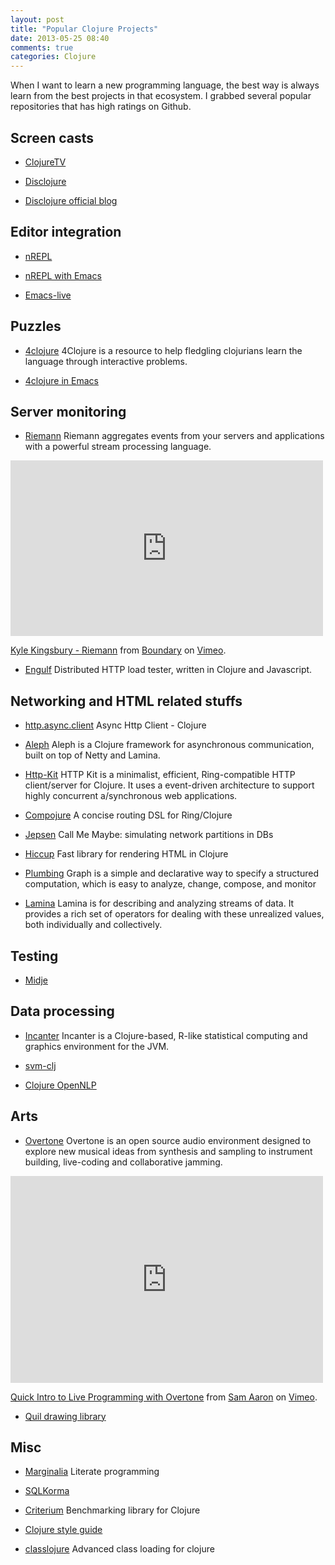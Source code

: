 ```yaml
---
layout: post
title: "Popular Clojure Projects"
date: 2013-05-25 08:40
comments: true
categories: Clojure
---
```


When I want to learn a new programming language, the best way is always learn from the best projects in that ecosystem. I grabbed several popular repositories that has high ratings on Github.

<!--more-->

## Screen casts

* [ClojureTV][]

[ClojureTV]: http://www.youtube.com/user/ClojureTV

* [Disclojure][]

[Disclojure]: http://vimeo.com/channels/fulldisclojure/8320428

* [Disclojure official blog][]

[Disclojure official blog]: http://disclojure.org/archive/

## Editor integration

* [nREPL][]

* [nREPL with Emacs][nrepl.el]

* [Emacs-live][]

[nrepl]: https://github.com/clojure/tools.nrepl
[nrepl.el]: https://github.com/kingtim/nrepl.el
[Emacs-live]: https://github.com/overtone/emacs-live


## Puzzles

*  [4clojure][4clojure] 4Clojure is a resource to help fledgling clojurians learn the language through interactive problems.

*  [4clojure in Emacs][4clj-el]

[4clojure]: http://www.4clojure.com
[4clj-el]: https://github.com/dcluna/4clj-el


## Server monitoring

*  [Riemann][riemann] Riemann aggregates events from your servers and applications with a powerful stream processing language.

<iframe src="http://player.vimeo.com/video/38377415" width="500" height="281" frameborder="0" webkitAllowFullScreen mozallowfullscreen allowFullScreen></iframe> <p><a href="http://vimeo.com/38377415">Kyle Kingsbury - Riemann</a> from <a href="http://vimeo.com/user8874650">Boundary</a> on <a href="http://vimeo.com">Vimeo</a>.</p>

* [Engulf][] Distributed HTTP load tester, written in Clojure and Javascript.

[riemann]: http://riemann.io

[Engulf]: https://github.com/andrewvc/engulf

## Networking and HTML related stuffs

* [http.async.client][] Async Http Client - Clojure

* [Aleph][] Aleph is a Clojure framework for asynchronous communication, built on top of Netty and Lamina.

* [Http-Kit][] HTTP Kit is a minimalist, efficient, Ring-compatible HTTP client/server for Clojure. It uses a event-driven architecture to support highly concurrent a/synchronous web applications.

* [Compojure][] A concise routing DSL for Ring/Clojure

* [Jepsen][] Call Me Maybe: simulating network partitions in DBs

* [Hiccup][] Fast library for rendering HTML in Clojure

* [Plumbing][] Graph is a simple and declarative way to specify a structured computation, which is easy to analyze, change, compose, and monitor

* [Lamina][] Lamina is for describing and analyzing streams of data. It provides a rich set of operators for dealing with these unrealized values, both individually and collectively.

[http.async.client]: https://github.com/neotyk/http.async.client

[Compojure]: https://github.com/weavejester/compojure

[Aleph]: https://github.com/ztellman/aleph

[Jepsen]: https://github.com/aphyr/jepsen

[Hiccup]: https://github.com/weavejester/hiccup

[Plumbing]: https://github.com/Prismatic/plumbing

[Lamina]: https://github.com/ztellman/lamina

[Http-Kit]: http://http-kit.org/index.html




## Testing

* [Midje][] 

[Midje]: https://github.com/marick/Midje/



## Data processing

* [Incanter][incanter] Incanter is a Clojure-based, R-like statistical computing and graphics environment for the JVM.

[incanter]: https://github.com/liebke/incanter

* [svm-clj][]

[svm-clj]: https://github.com/r0man/svm-clj

* [Clojure OpenNLP][]

[Clojure OpenNLP]: https://github.com/dakrone/clojure-opennlp


## Arts

* [Overtone][] Overtone is an open source audio environment designed to explore new musical ideas from synthesis and sampling to instrument building, live-coding and collaborative jamming.

<iframe src="http://player.vimeo.com/video/22798433" width="500" height="331" frameborder="0" webkitAllowFullScreen mozallowfullscreen allowFullScreen></iframe> <p><a href="http://vimeo.com/22798433">Quick Intro to Live Programming with Overtone</a> from <a href="http://vimeo.com/user568137">Sam Aaron</a> on <a href="http://vimeo.com">Vimeo</a>.</p>

* [Quil drawing library][]

[Overtone]: http://overtone.github.io

[Quil drawing library]: https://github.com/quil/quil



## Misc

* [Marginalia][] Literate programming

[Marginalia]: https://github.com/fogus/marginalia

* [SQLKorma][]

[SQLKorma]: http://sqlkorma.com

* [Criterium][] Benchmarking library for Clojure

[Criterium]: https://github.com/hugoduncan/criterium

* [Clojure style guide][]

[Clojure style guide]: https://github.com/bbatsov/clojure-style-guide

* [classlojure][] Advanced class loading for clojure

[classlojure]: https://github.com/flatland/classlojure
